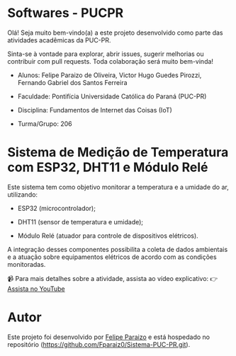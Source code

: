# Softwares - PUCPR

Olá! Seja muito bem-vindo(a) a este projeto desenvolvido como parte das atividades acadêmicas da PUC-PR.

Sinta-se à vontade para explorar, abrir issues, sugerir melhorias ou contribuir com pull requests. Toda colaboração será muito bem-vinda!

* Alunos: Felipe Paraizo de Oliveira, Victor Hugo Guedes Pirozzi, Fernando Gabriel dos Santos Ferreira

* Faculdade: Pontifícia Universidade Católica do Paraná (PUC-PR)

* Disciplina: Fundamentos de Internet das Coisas (IoT)

* Turma/Grupo: 206

# Sistema de Medição de Temperatura com ESP32, DHT11 e Módulo Relé

Este sistema tem como objetivo monitorar a temperatura e a umidade do ar, utilizando:

* ESP32 (microcontrolador);

* DHT11 (sensor de temperatura e umidade);

* Módulo Relé (atuador para controle de dispositivos elétricos).

A integração desses componentes possibilita a coleta de dados ambientais e a atuação sobre equipamentos elétricos de acordo com as condições monitoradas.

📹 Para mais detalhes sobre a atividade, assista ao vídeo explicativo:
👉 [Assista no YouTube](https://www.youtube.com/watch?v=WspJijBCank)

# Autor

Este projeto foi desenvolvido por [Felipe Paraizo](https://github.com/Fparaiz0) e está hospedado no repositório (https://github.com/Fparaiz0/Sistema-PUC-PR.git). 
